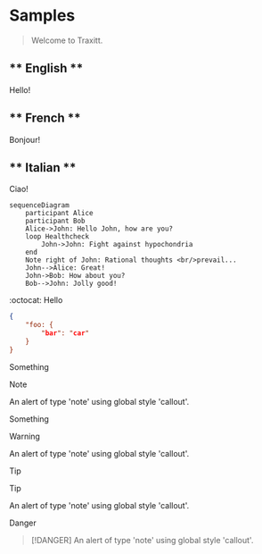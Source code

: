 # Samples

> Welcome to Traxitt.

<!-- tabs:start -->

## ** English **

Hello!

## ** French **

Bonjour!

## ** Italian **

Ciao!

<!-- tabs:end -->

``` mermaid
sequenceDiagram
    participant Alice
    participant Bob
    Alice->John: Hello John, how are you?
    loop Healthcheck
        John->John: Fight against hypochondria
    end
    Note right of John: Rational thoughts <br/>prevail...
    John-->Alice: Great!
    John->Bob: How about you?
    Bob-->John: Jolly good!
```

:octocat: Hello

``` json
{
    "foo: {
        "bar": "car"
    }
}
```

Something

> [!NOTE]
> An alert of type 'note' using global style 'callout'.

Something

> [!WARNING]
> An alert of type 'note' using global style 'callout'.

Tip

> [!TIP]
> An alert of type 'note' using global style 'callout'.

Danger

> [!DANGER]
> An alert of type 'note' using global style 'callout'.
